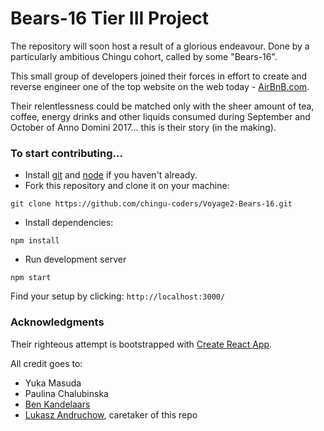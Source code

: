 # Bears-16 Tier III Project

The repository will soon host a result of a glorious endeavour. Done by a particularly ambitious Chingu cohort, called by some "Bears-16".

This small group of developers joined their forces in effort to create and reverse engineer one of the top website on the web today - [AirBnB.com](https://airbnb.com/).

Their relentlessness could be matched only with the sheer amount of tea, coffee, energy drinks and other liquids consumed during September and October of Anno Domini 2017... this is their story (in the making).

### To start contributing...
* Install [git](https://git-scm.com/) and [node](https://nodejs.org/en/) if you haven't already.
* Fork this repository and clone it on your machine:
```
git clone https://github.com/chingu-coders/Voyage2-Bears-16.git
```
* Install dependencies:
```
npm install
```
* Run development server
```
npm start
```
Find your setup by clicking: `http://localhost:3000/`





### Acknowledgments
Their righteous attempt is bootstrapped with [Create React App](https://github.com/facebookincubator/create-react-app).

All credit goes to:
* Yuka Masuda
* Paulina Chalubinska
* [Ben Kandelaars](https://github.com/BenKandelaars)
* [Lukasz Andruchow](https://github.com/osirisseye), caretaker of this repo